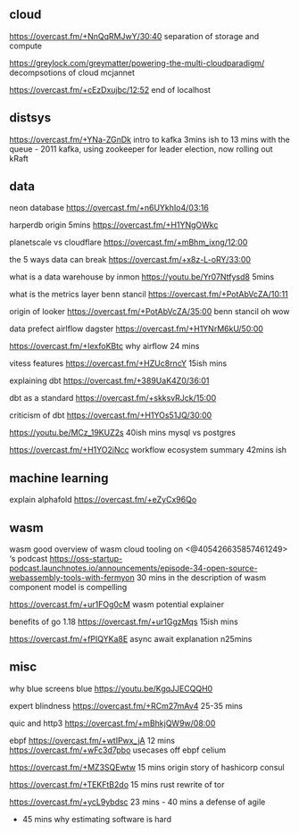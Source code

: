 

## cloud

https://overcast.fm/+NnQqRMJwY/30:40 separation of storage and compute

https://greylock.com/greymatter/powering-the-multi-cloudparadigm/ decompsotions of cloud mcjannet


https://overcast.fm/+cEzDxujbc/12:52 end of localhost


## distsys

https://overcast.fm/+YNa-ZGnDk intro to kafka 3mins ish to 13 mins with the queue - 2011 kafka, using zookeeper for leader election, now rolling out kRaft


## data

neon database https://overcast.fm/+n6UYkhIo4/03:16

harperdb origin 5mins https://overcast.fm/+H1YNgOWkc

planetscale vs cloudflare https://overcast.fm/+mBhm_ixng/12:00 

the 5 ways data can break https://overcast.fm/+x8z-L-oRY/33:00

what is a data warehouse by inmon https://youtu.be/Yr07Ntfysd8 5mins

what is the metrics layer benn stancil https://overcast.fm/+PotAbVcZA/10:11

origin of looker https://overcast.fm/+PotAbVcZA/35:00 benn stancil oh wow


data
prefect airlflow dagster https://overcast.fm/+H1YNrM6kU/50:00


https://overcast.fm/+IexfoKBtc why airflow 24 mins

vitess features https://overcast.fm/+HZUc8rncY 15ish mins


explaining dbt https://overcast.fm/+389UaK4Z0/36:01 

dbt as a standard https://overcast.fm/+skksvRJck/15:00

criticism of dbt https://overcast.fm/+H1YOs51JQ/30:00

https://youtu.be/MCz_19KUZ2s 40ish mins mysql vs postgres


https://overcast.fm/+H1YO2iNcc workflow ecosystem summary 42mins ish



## machine learning


explain alphafold https://overcast.fm/+eZyCx96Qo

## wasm



wasm good overview of wasm cloud tooling  on <@405426635857461249> ‘s podcast https://oss-startup-podcast.launchnotes.io/announcements/episode-34-open-source-webassembly-tools-with-fermyon 30 mins in the description of wasm component model is compelling

https://overcast.fm/+ur1FOg0cM wasm potential explainer 


benefits of go 1.18 https://overcast.fm/+ur1GgzMqs 15ish mins 

https://overcast.fm/+fPIQYKa8E async await explanation n25mins

## misc

why blue screens blue https://youtu.be/KgqJJECQQH0

expert blindness https://overcast.fm/+RCm27mAv4 25-35 mins


quic and http3 https://overcast.fm/+mBhkjQW9w/08:00

ebpf https://overcast.fm/+wtIPwx_jA
12 mins https://overcast.fm/+wFc3d7pbo usecases off ebpf celium



https://overcast.fm/+MZ3SQEwtw 15 mins origin story of hashicorp consul

https://overcast.fm/+TEKFtB2do 15 mins rust rewrite of tor 

https://overcast.fm/+ycL9ybdsc 23 mins - 40 mins a defense of agile
- 45 mins why estimating software is hard

